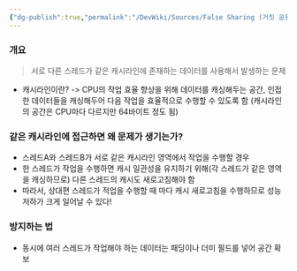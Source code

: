 ```yaml
---
{"dg-publish":true,"permalink":"/DevWiki/Sources/False Sharing (거짓 공유)/","noteIcon":"","created":"2025-07-13T01:48:14.000+09:00","updated":"2025-07-19T22:58:36.000+09:00"}
---
```


### 개요
> 서로 다른 스레드가 같은 캐시라인에 존재하는 데이터를 사용해서 발생하는 문제
* 캐시라인이란? -> CPU의 작업 효율 향상을 위해 데이터를 캐싱해두는 공간, 인접한 데이터들을 캐싱해두어 다음 작업을 효율적으로 수행할 수 있도록 함 (캐시라인의 공간은 CPU마다 다르지만 64바이트 정도 됨)

### 같은 캐시라인에 접근하면 왜 문제가 생기는가?
* 스레드A와 스레드B가 서로 같은 캐시라인 영역에서 작업을 수행할 경우
* 한 스레드가 작업을 수행하면 캐시 일관성을 유지하기 위해(각 스레드가 같은 영역을 캐싱하므로) 다른 스레드의 캐시도 새로고침해야 함
* 따라서, 상대편 스레드가 적업을 수행할 때 마다 캐시 새로고침을 수행하므로 성능저하가 크게 일어날 수 있다!

### 방지하는 법
* 동시에 여러 스레드가 작업해야 하는 데이터는 패딩이나 더미 필드를 넣어 공간 확보